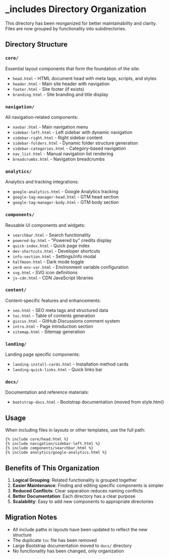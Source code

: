 # _includes Directory Organization

This directory has been reorganized for better maintainability and clarity. Files are now grouped by functionality into subdirectories.

## Directory Structure

### `core/`

Essential layout components that form the foundation of the site:

- `head.html` - HTML document head with meta tags, scripts, and styles
- `header.html` - Main site header with navigation
- `footer.html` - Site footer (if exists)
- `branding.html` - Site branding and title display

### `navigation/`

All navigation-related components:

- `navbar.html` - Main navigation menu
- `sidebar-left.html` - Left sidebar with dynamic navigation
- `sidebar-right.html` - Right sidebar content
- `sidebar-folders.html` - Dynamic folder structure generation
- `sidebar-categories.html` - Category-based navigation
- `nav_list.html` - Manual navigation list rendering
- `breadcrumbs.html` - Navigation breadcrumbs

### `analytics/`

Analytics and tracking integrations:

- `google-analytics.html` - Google Analytics tracking
- `google-tag-manager-head.html` - GTM head section
- `google-tag-manager-body.html` - GTM body section

### `components/`

Reusable UI components and widgets:

- `searchbar.html` - Search functionality
- `powered-by.html` - "Powered by" credits display
- `quick-index.html` - Quick page index
- `dev-shortcuts.html` - Developer shortcuts
- `info-section.html` - Settings/info modal
- `halfmoon.html` - Dark mode toggle
- `zer0-env-var.html` - Environment variable configuration
- `svg.html` - SVG icon definitions
- `js-cdn.html` - CDN JavaScript libraries

### `content/`

Content-specific features and enhancements:

- `seo.html` - SEO meta tags and structured data
- `toc.html` - Table of contents generation
- `giscus.html` - GitHub Discussions comment system
- `intro.html` - Page introduction section
- `sitemap.html` - Sitemap generation

### `landing/`

Landing page specific components:

- `landing-install-cards.html` - Installation method cards
- `landing-quick-links.html` - Quick links bar

### `docs/`

Documentation and reference materials:

- `bootstrap-docs.html` - Bootstrap documentation (moved from style.html)

## Usage

When including files in layouts or other templates, use the full path:

```liquid
{% include core/head.html %}
{% include navigation/sidebar-left.html %}
{% include components/searchbar.html %}
{% include analytics/google-analytics.html %}
```

## Benefits of This Organization

1. **Logical Grouping**: Related functionality is grouped together
2. **Easier Maintenance**: Finding and editing specific components is simpler
3. **Reduced Conflicts**: Clear separation reduces naming conflicts
4. **Better Documentation**: Each directory has a clear purpose
5. **Scalability**: Easy to add new components to appropriate directories

## Migration Notes

- All include paths in layouts have been updated to reflect the new structure
- The duplicate `toc` file has been removed
- Large Bootstrap documentation moved to `docs/` directory
- No functionality has been changed, only organization
